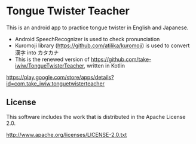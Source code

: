 # Tongue Twister Teacher
This is an android app to practice tongue twister in English and Japanese.
 - Android SpeechRecognizer is used to check pronunciation
 - Kuromoji library (https://github.com/atilika/kuromoji) is used to convert 漢字 into カタカナ
 - This is the renewed version of https://github.com/take-iwiw/TongueTwisterTeacher, written in Kotlin
 
https://play.google.com/store/apps/details?id=com.take_iwiw.tonguetwisterteacher


## License
This software includes the work that is distributed in the Apache License 2.0.

http://www.apache.org/licenses/LICENSE-2.0.txt
